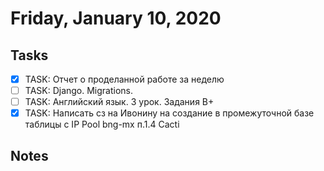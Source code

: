 # Friday, January 10, 2020

## Tasks
- [x] TASK: Отчет о проделанной работе за неделю
- [ ] TASK: Django. Migrations.
- [ ] TASK: Английский язык. 3 урок. Задания B+
- [x] TASK: Написать сз на Ивонину на создание в промежуточной базе таблицы с IP Pool bng-mx п.1.4 Cacti

## Notes


